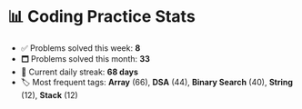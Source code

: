 # 📊 Coding Practice Stats

- ✅ Problems solved this week: **8**
- 🗖️ Problems solved this month: **33**
- 📌 Current daily streak: **68 days**
- 🏷️ Most frequent tags: **Array** (66), **DSA** (44), **Binary Search** (40), **String** (12), **Stack** (12)
